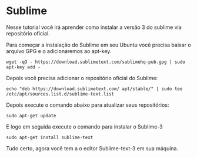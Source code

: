 # Sublime

Nesse tutorial você irá aprender como instalar a versão 3 do sublime via repositório oficial.

Para começar a instalação do Sublime em seu Ubuntu você precisa baixar o arquivo GPG e o adicionaremos ao apt-key.

```shell
wget -qO - https://download.sublimetext.com/sublimehq-pub.gpg | sudo apt-key add -
```

Depois você precisa adicionar o repositório oficial do Sublime:

```shell
echo "deb https://download.sublimetext.com/ apt/stable/" | sudo tee /etc/apt/sources.list.d/sublime-text.list
```

Depois execute o comando abaixo para atualizar seus repositórios:

```shell
sudo apt-get update
```

E logo em seguida execute o comando para instalar o Sublime-3
```shell
sudo apt-get install sublime-text
```
Tudo certo, agora você tem a o editor Sublime-text-3 em sua máquina.